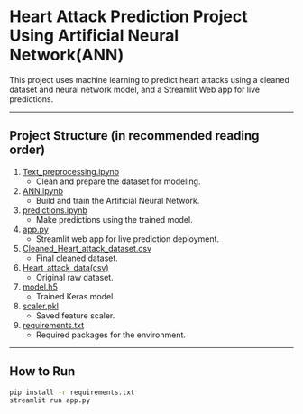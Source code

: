 # Heart Attack Prediction Project Using Artificial Neural Network(ANN)

This project uses machine learning to predict heart attacks using a cleaned dataset and neural network model, and a Streamlit Web app for live predictions.

---

##  Project Structure (in recommended reading order)

1. [Text_preprocessing.ipynb](./Text_preprocessing.ipynb)  
   - Clean and prepare the dataset for modeling.
2. [ANN.ipynb](./ANN.ipynb) 
   - Build and train the Artificial Neural Network.
3. [predictions.ipynb](./predictions.ipynb)  
   - Make predictions using the trained model.
4. [app.py](./app.py) 
   - Streamlit web app for live prediction deployment.
5. [Cleaned_Heart_attack_dataset.csv](./Cleaned_Heart_attack_dataset.csv)
   - Final cleaned dataset.
6. [Heart_attack_data(csv)](./Heart_attack_data(csv))  
   - Original raw dataset.
7. [model.h5](./model.h5)  
   - Trained Keras model.
8. [scaler.pkl](./scaler.pkl) 
   - Saved feature scaler.
9. [requirements.txt](./requirements.txt)  
   - Required packages for the environment.

---

##  How to Run

```bash
pip install -r requirements.txt
streamlit run app.py


